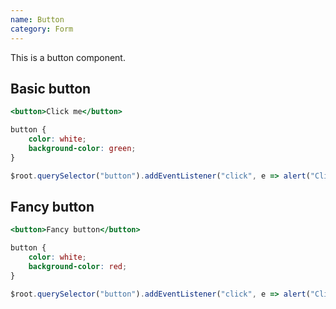 ```yaml
---
name: Button
category: Form
---
```


This is a button component.

## Basic button

```basic-button.html
<button>Click me</button>
```

```basic-button.css
button {
	color: white;
	background-color: green;
}
```

```basic-button.js
$root.querySelector("button").addEventListener("click", e => alert("Clicked button"))
```

## Fancy button

```fancy-button.html
<button>Fancy button</button>
```

```fancy-button.css
button {
	color: white;
	background-color: red;
}
```

```fancy-button.js
$root.querySelector("button").addEventListener("click", e => alert("Clicked fancy button"))
```
